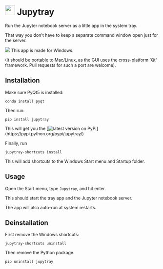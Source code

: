 <h1>
<img src="src/jupytray/static/jupyter.ico" width=32>
Jupytray
</h1>

Run the Jupyter notebook server as a little app in the system tray. 

That way you don't have to keep a separate command window open just for the server.

<img src="https://img.icons8.com/windows/32/000000/windows-10.png"/> This app is made for Windows.

(It should be portable to Mac/Linux, as the GUI uses the cross-platform 'Qt' framework.
Pull requests for such a port are welcome).


## Installation

Make sure PyQt5 is installed:
```
conda install pyqt
```

Then run:
```
pip install jupytray
```
This will get you the
[![latest version on PyPI](https://img.shields.io/pypi/v/jupytray.svg?label=latest%20version%20on%20PyPI:)](https://pypi.python.org/pypi/jupytray/)

Finally, run
```
jupytray-shortcuts install
```
This will add shortcuts to the Windows Start menu and Startup folder.



## Usage

Open the Start menu, type `Jupytray`, and hit enter.

This should start the tray app and the Jupyter notebook server.

The app will also auto-run at system restarts. 


## Deinstallation

First remove the Windows shortcuts:
```
jupytray-shortcuts uninstall
```
Then remove the Python package:
```
pip uninstall jupytray
```

